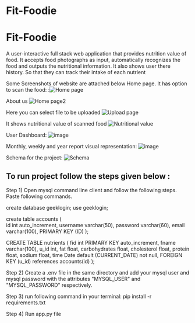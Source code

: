 # Fit-Foodie

# Fit-Foodie

A user-interactive full stack web application that provides nutrition value of food.
It accepts food photographs as input, automatically recognizes the food and outputs the nutritional information.
It also shows user there history. So that they can track their intake of each nutrient

Some Screenshots of website are attached below
Home page. It has option to scan the food:
:![Home page](https://user-images.githubusercontent.com/85441257/218382738-6b320d25-f400-4a61-9d75-c8855634fb83.png)

About us ![Home page2](https://user-images.githubusercontent.com/85441257/218383005-04429b2e-b0f0-4077-bba5-6b9dfe73b42b.png)

Here you can select file to be uploaded
![Upload page](https://user-images.githubusercontent.com/85441257/218383036-f616ba1e-0e37-4937-87e7-4dfa66c1e989.png)

It shows nutritional value of scanned food
![Nutritional value](https://user-images.githubusercontent.com/85441257/218383152-7d74018b-5cd8-40d4-bda6-438ee11e3ece.png)

User Dashboard:
![image](https://user-images.githubusercontent.com/85441257/228229471-3a779de9-d609-4c2d-be50-164f6355777a.png)

Monthly, weekly and year report visual representation:
![image](https://user-images.githubusercontent.com/85441257/228229563-afcec6df-d779-40e2-bec2-ef7338b042b4.png)

Schema for the project:
![Schema](https://user-images.githubusercontent.com/85441257/218472406-07bca278-9036-474d-9a5a-20a98c88907e.png)

## To run project follow the steps given below :

Step 1)
Open mysql command line client and follow the following steps.
Paste following commands.

create database geeklogin;
use geeklogin;

create table accounts
(  
 id int auto_increment,
username varchar(50),
password varchar(60),
email varchar(100),
PRIMARY KEY (ID)
);

CREATE TABLE nutrients (
fid int PRIMARY KEY auto_increment,
fname varchar(100),
u_id int,
fat float,
carbohydrates float,
cholesterol float,
protein float,
sodium float,
time Date default (CURRENT_DATE) not null,
FOREIGN KEY (u_id) references accounts(id)
);

Step 2)
Create a .env file in the same directory and add your mysql user and mysql password with the attributes "MYSQL_USER" and "MYSQL_PASSWORD" respectively.

Step 3)
run following command in your terminal:
pip install -r requirements.txt

Step 4)
Run app.py file
